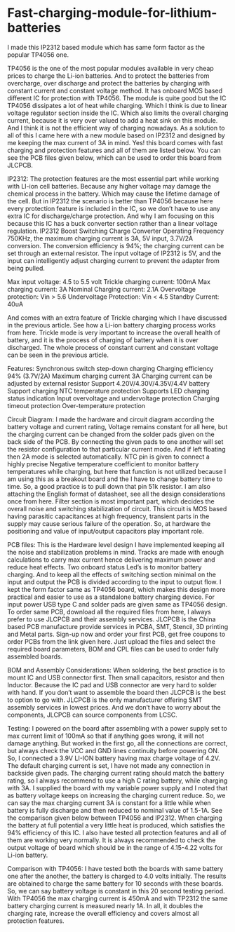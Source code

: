 # Fast-charging-module-for-lithium-batteries
I made this IP2312 based module which has same form factor as the popular TP4056 one.

TP4056 is the one of the most popular modules available in very cheap prices to charge the Li-ion batteries. And to protect the batteries from overcharge, over discharge and protect the batteries by charging with constant current and constant voltage method. It has onboard MOS based different IC for protection with TP4056. The module is quite good but the IC TP4056 dissipates a lot of heat while charging. Which I think is due to linear voltage regulator section inside the IC.
Which also limits the overall charging current, because it is very over valued to add a heat sink on this module. And I think it is not the efficient way of charging nowadays. As a solution to all of this I came here with a new module based on IP2312 and designed by me keeping the max current of 3A in mind. Yes! this board comes with fast charging and protection features and all of them are listed below. You can see the PCB files given below, which can be used to order this board from JLCPCB.

IP2312:
The protection features are the most essential part while working with LI-ion cell batteries. Because any higher voltage may damage the chemical process in the battery. Which may cause the lifetime damage of the cell. But in IP2312 the scenario is better than TP4056 because here every protection feature is included in the IC, so we don’t have to use any extra IC for discharge/charge protection. And why I am focusing on this because this IC has a buck converter section rather than a linear voltage regulation. IP2312 Boost Switching Charge Converter Operating Frequency 750KHz, the maximum charging current is 3A, 5V input, 3.7V/2A conversion. The conversion efficiency is 94%; the charging current can be set through an external resistor. The input voltage of IP2312 is 5V, and the input can intelligently adjust charging current to prevent the adapter from being pulled.

Max input voltage: 4.5 to 5.5 volt
Trickle charging current: 100mA
Max charging current: 3A
Nominal Charging current: 2.1A
Overvoltage protection: Vin > 5.6
Undervoltage Protection: Vin < 4.5
Standby Current: 40uA

And comes with an extra feature of Trickle charging which I have discussed in the previous article. See how a Li-ion battery charging process works from here. Trickle mode is very important to increase the overall health of battery, and it is the process of charging of battery when it is over discharged. The whole process of constant current and constant voltage can be seen in the previous article.

Features:
Synchronous switch step-down charging
Charging efficiency 94% (3.7V/2A)
Maximum charging current 3A
Charging current can be adjusted by external resistor
Support 4.20V/4.30V/4.35V/4.4V battery
Support charging NTC temperature protection
Supports LED charging status indication
Input overvoltage and undervoltage protection
Charging timeout protection
Over-temperature protection

Circuit Diagram:
I made the hardware and circuit diagram according the battery voltage and current rating, Voltage remains constant for all here, but the charging current can be changed from the solder pads given on the back side of the PCB. By connecting the given pads to one another will set the resistor configuration to that particular current mode. And if left floating then 2A mode is selected automatically. NTC pin is given to connect a highly precise Negative temperature coefficient to monitor battery temperatures while charging, but here that function is not utilized because I am using this as a breakout board and the I have to change battery time to time. So, a good practice is to pull down that pin 51k resistor. I am also attaching the English format of datasheet, see all the design considerations once from here.
Filter section is most important part, which decides the overall noise and switching stabilization of circuit. This circuit is MOS based having parasitic capacitances at high frequency, transient parts in the supply may cause serious failure of the operation. So, at hardware the positioning and value of input/output capacitors play important role.

PCB files:
This is the Hardware level design I have implemented keeping all the noise and stabilization problems in mind. Tracks are made with enough calculations to carry max current hence delivering maximum power and reduce heat effects. Two onboard status Led’s is to monitor battery charging. And to keep all the effects of switching section minimal on the input and output the PCB is divided according to the input to output flow. I kept the form factor same as TP4056 board, which makes this design more practical and easier to use as a standalone battery charging device. For input power USB type C and solder pads are given same as TP4056 design.
To order same PCB, download all the required files from here, I always prefer to use JLCPCB and their assembly services. JLCPCB is the China based PCB manufacture provide services in PCBA, SMT, Stencil, 3D printing and Metal parts. Sign-up now and order your first PCB, get free coupons to order PCBs from the link given here. Just upload the files and select the required board parameters, BOM and CPL files can be used to order fully assembled boards.

BOM and Assembly Considerations:
When soldering, the best practice is to mount IC and USB connector first. Then small capacitors, resistor and then Inductor. Because the IC pad and USB connector are very hard to solder with hand. If you don’t want to assemble the board then JLCPCB is the best to option to go with. JLCPCB is the only manufacturer offering SMT assembly services in lowest prices. And we don’t have to worry about the components, JLCPCB can source components from LCSC.

Testing:
I powered on the board after assembling with a power supply set to max current limit of 100mA so that if anything goes wrong, it will not damage anything. But worked in the first go, all the connections are correct, but always check the VCC and GND lines continuity before powering ON. So, I connected a 3.9V LI-ION battery having max charge voltage of 4.2V. The default charging current is set, I have not made any connection in backside given pads. The charging current rating should match the battery rating, so I always recommend to use a high C rating battery, while charging with 3A.
I supplied the board with my variable power supply and I noted that as battery voltage keeps on increasing the charging current reduce. So, we can say the max charging current 3A is constant for a little while when battery is fully discharge and then reduced to nominal value of 1.5-1A. See the comparison given below between TP4056 and IP2312.
When charging the battery at full potential a very little heat is produced, which satisfies the 94% efficiency of this IC. I also have tested all protection features and all of them are working very normally. It is always recommended to check the output voltage of board which should be in the range of 4.15-4.22 volts for Li-ion battery.

Comparison with TP4056:
I have tested both the boards with same battery one after the another, the battery is charged to 4.0 volts initially. The results are obtained to charge the same battery for 10 seconds with these boards. So, we can say battery voltage is constant in this 20 second testing period. With TP4056 the max charging current is 450mA and with TP2312 the same battery charging current is measured nearly 1A. In all, it doubles the charging rate, increase the overall efficiency and covers almost all protection features.
